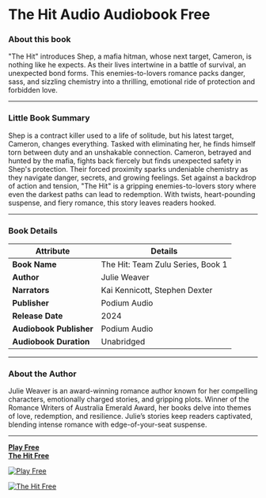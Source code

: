 # The Hit Audio Audiobook Free​

### About this book  
"The Hit" introduces Shep, a mafia hitman, whose next target, Cameron, is nothing like he expects. As their lives intertwine in a battle of survival, an unexpected bond forms. This enemies-to-lovers romance packs danger, sass, and sizzling chemistry into a thrilling, emotional ride of protection and forbidden love.  

---

### Little Book Summary  
Shep is a contract killer used to a life of solitude, but his latest target, Cameron, changes everything. Tasked with eliminating her, he finds himself torn between duty and an unshakable connection. Cameron, betrayed and hunted by the mafia, fights back fiercely but finds unexpected safety in Shep's protection. Their forced proximity sparks undeniable chemistry as they navigate danger, secrets, and growing feelings. Set against a backdrop of action and tension, "The Hit" is a gripping enemies-to-lovers story where even the darkest paths can lead to redemption. With twists, heart-pounding suspense, and fiery romance, this story leaves readers hooked.  

---

### Book Details  

| **Attribute**          | **Details**                     |
|-------------------------|---------------------------------|
| **Book Name**          | The Hit: Team Zulu Series, Book 1 |
| **Author**             | Julie Weaver                  |
| **Narrators**          | Kai Kennicott, Stephen Dexter |
| **Publisher**          | Podium Audio                  |
| **Release Date**       | 2024                          |
| **Audiobook Publisher**| Podium Audio                  |
| **Audiobook Duration** | Unabridged                   |

---

### About the Author  
Julie Weaver is an award-winning romance author known for her compelling characters, emotionally charged stories, and gripping plots. Winner of the Romance Writers of Australia Emerald Award, her books delve into themes of love, redemption, and resilience. Julie’s stories keep readers captivated, blending intense romance with edge-of-your-seat suspense.  

---

**[Play Free](https://amzn.to/4fTTAfH)**  
**[The Hit Free](https://amzn.to/4jem0nD)**  

[![Play Free](https://img.shields.io/badge/Play_Free-%2300C853?style=for-the-badge)](https://amzn.to/4fTTAfH)

[![The Hit Free](https://img.shields.io/badge/The_Hit_Free-%2300C853?style=for-the-badge)](https://amzn.to/4jem0nD)

